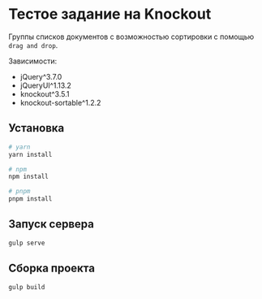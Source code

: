 # Тестое задание на Knockout

Группы списков документов с возможностью сортировки с помощью `drag and drop`.

Зависимости:

- jQuery^3.7.0
- jQueryUI^1.13.2
- knockout^3.5.1
- knockout-sortable^1.2.2

## Установка

```bash
# yarn
yarn install

# npm
npm install

# pnpm
pnpm install
```

## Запуск сервера

```bash
gulp serve
```

## Сборка проекта

```bash
gulp build
```
